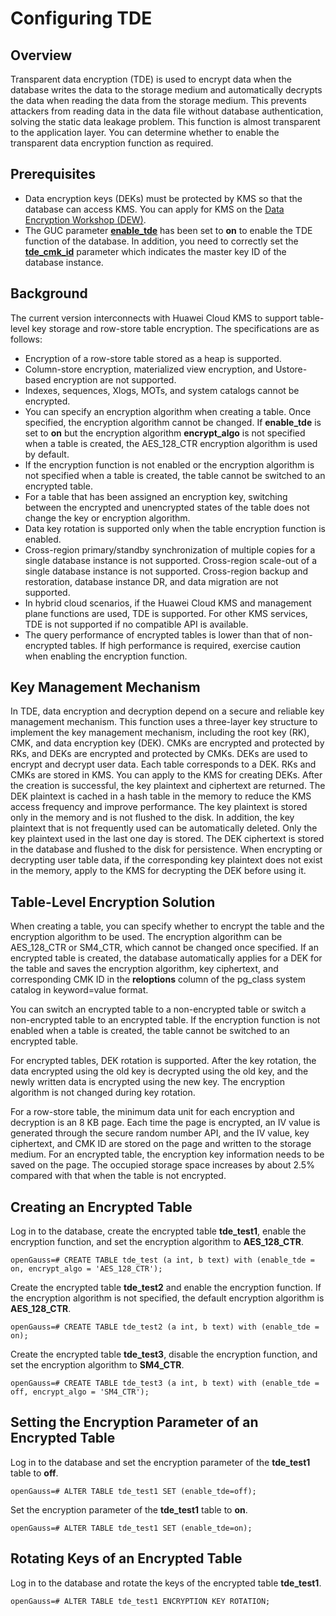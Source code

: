 # Configuring TDE<a name="EN-US_TOPIC_0000001104244594"></a>

## Overview<a name="section1326254143019"></a>

Transparent data encryption (TDE) is used to encrypt data when the database writes the data to the storage medium and automatically decrypts the data when reading the data from the storage medium. This prevents attackers from reading data in the data file without database authentication, solving the static data leakage problem. This function is almost transparent to the application layer. You can determine whether to enable the transparent data encryption function as required.

## Prerequisites<a name="section756657103117"></a>

-   Data encryption keys (DEKs) must be protected by KMS so that the database can access KMS. You can apply for KMS on the [Data Encryption Workshop (DEW)](https://www.huaweicloud.com/product/dew.html).
-   The GUC parameter **[enable\_tde](../DatabaseReference/.md#section17961238192110)** has been set to **on** to enable the TDE function of the database. In addition, you need to correctly set the **[tde\_cmk\_id](../DatabaseReference/.md#section4132027193410)** parameter which indicates the master key ID of the database instance.

## Background<a name="section1049011225714"></a>

The current version interconnects with Huawei Cloud KMS to support table-level key storage and row-store table encryption. The specifications are as follows:

-   Encryption of a row-store table stored as a heap is supported.
-   Column-store encryption, materialized view encryption, and Ustore-based encryption are not supported.
-   Indexes, sequences, Xlogs, MOTs, and system catalogs cannot be encrypted.
-   You can specify an encryption algorithm when creating a table. Once specified, the encryption algorithm cannot be changed. If **enable\_tde** is set to **on** but the encryption algorithm **encrypt\_algo** is not specified when a table is created, the AES\_128\_CTR encryption algorithm is used by default.
-   If the encryption function is not enabled or the encryption algorithm is not specified when a table is created, the table cannot be switched to an encrypted table.
-   For a table that has been assigned an encryption key, switching between the encrypted and unencrypted states of the table does not change the key or encryption algorithm.
-   Data key rotation is supported only when the table encryption function is enabled.
-   Cross-region primary/standby synchronization of multiple copies for a single database instance is not supported. Cross-region scale-out of a single database instance is not supported. Cross-region backup and restoration, database instance DR, and data migration are not supported.
-   In hybrid cloud scenarios, if the Huawei Cloud KMS and management plane functions are used, TDE is supported. For other KMS services, TDE is not supported if no compatible API is available.
-   The query performance of encrypted tables is lower than that of non-encrypted tables. If high performance is required, exercise caution when enabling the encryption function.

## Key Management Mechanism<a name="section920142711513"></a>

In TDE, data encryption and decryption depend on a secure and reliable key management mechanism. This function uses a three-layer key structure to implement the key management mechanism, including the root key (RK), CMK, and data encryption key (DEK). CMKs are encrypted and protected by RKs, and DEKs are encrypted and protected by CMKs. DEKs are used to encrypt and decrypt user data. Each table corresponds to a DEK. RKs and CMKs are stored in KMS. You can apply to the KMS for creating DEKs. After the creation is successful, the key plaintext and ciphertext are returned. The DEK plaintext is cached in a hash table in the memory to reduce the KMS access frequency and improve performance. The key plaintext is stored only in the memory and is not flushed to the disk. In addition, the key plaintext that is not frequently used can be automatically deleted. Only the key plaintext used in the last one day is stored. The DEK ciphertext is stored in the database and flushed to the disk for persistence. When encrypting or decrypting user table data, if the corresponding key plaintext does not exist in the memory, apply to the KMS for decrypting the DEK before using it.

## Table-Level Encryption Solution<a name="section8693143685716"></a>

When creating a table, you can specify whether to encrypt the table and the encryption algorithm to be used. The encryption algorithm can be AES\_128\_CTR or SM4\_CTR, which cannot be changed once specified. If an encrypted table is created, the database automatically applies for a DEK for the table and saves the encryption algorithm, key ciphertext, and corresponding CMK ID in the **reloptions** column of the pg\_class system catalog in keyword=value format.

You can switch an encrypted table to a non-encrypted table or switch a non-encrypted table to an encrypted table. If the encryption function is not enabled when a table is created, the table cannot be switched to an encrypted table.

For encrypted tables, DEK rotation is supported. After the key rotation, the data encrypted using the old key is decrypted using the old key, and the newly written data is encrypted using the new key. The encryption algorithm is not changed during key rotation.

For a row-store table, the minimum data unit for each encryption and decryption is an 8 KB page. Each time the page is encrypted, an IV value is generated through the secure random number API, and the IV value, key ciphertext, and CMK ID are stored on the page and written to the storage medium. For an encrypted table, the encryption key information needs to be saved on the page. The occupied storage space increases by about 2.5% compared with that when the table is not encrypted.

## Creating an Encrypted Table<a name="section178015477237"></a>

Log in to the database, create the encrypted table **tde\_test1**, enable the encryption function, and set the encryption algorithm to **AES\_128\_CTR**.

```
openGauss=# CREATE TABLE tde_test (a int, b text) with (enable_tde = on, encrypt_algo = 'AES_128_CTR');
```

Create the encrypted table **tde\_test2** and enable the encryption function. If the encryption algorithm is not specified, the default encryption algorithm is **AES\_128\_CTR**.

```
openGauss=# CREATE TABLE tde_test2 (a int, b text) with (enable_tde = on);
```

Create the encrypted table **tde\_test3**, disable the encryption function, and set the encryption algorithm to **SM4\_CTR**.

```
openGauss=# CREATE TABLE tde_test3 (a int, b text) with (enable_tde = off, encrypt_algo = 'SM4_CTR');
```

## Setting the Encryption Parameter of an Encrypted Table<a name="section1287104795218"></a>

Log in to the database and set the encryption parameter of the **tde\_test1** table to **off**.

```
openGauss=# ALTER TABLE tde_test1 SET (enable_tde=off);
```

Set the encryption parameter of the **tde\_test1** table to **on**.

```
openGauss=# ALTER TABLE tde_test1 SET (enable_tde=on);
```

## Rotating Keys of an Encrypted Table <a name="section186955010234"></a>

Log in to the database and rotate the keys of the encrypted table **tde\_test1**.

```
openGauss=# ALTER TABLE tde_test1 ENCRYPTION KEY ROTATION;
```
